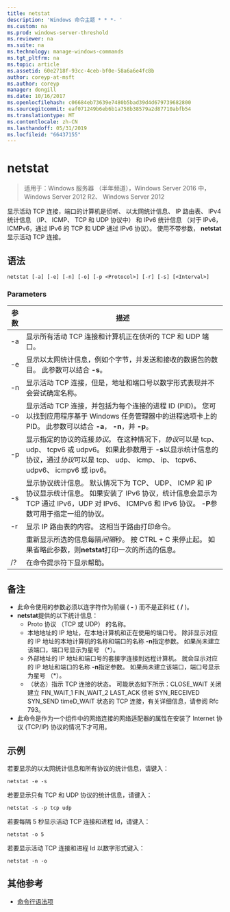 ```yaml
---
title: netstat
description: 'Windows 命令主题 * * *- '
ms.custom: na
ms.prod: windows-server-threshold
ms.reviewer: na
ms.suite: na
ms.technology: manage-windows-commands
ms.tgt_pltfrm: na
ms.topic: article
ms.assetid: 60e2718f-93cc-4ceb-bf0e-58a6a6e4fc8b
author: coreyp-at-msft
ms.author: coreyp
manager: dongill
ms.date: 10/16/2017
ms.openlocfilehash: c06684eb73639e7480b5bad39d4d679739682800
ms.sourcegitcommit: eaf071249b6eb6b1a758b38579a2d87710abfb54
ms.translationtype: MT
ms.contentlocale: zh-CN
ms.lasthandoff: 05/31/2019
ms.locfileid: "66437155"
---
```

# <a name="netstat"></a>netstat

>适用于：Windows 服务器 （半年频道），Windows Server 2016 中，Windows Server 2012 R2、 Windows Server 2012

显示活动 TCP 连接，端口的计算机是侦听、 以太网统计信息、 IP 路由表、 IPv4 统计信息 （IP、 ICMP、 TCP 和 UDP 协议中） 和 IPv6 统计信息 （对于 IPv6，ICMPv6，通过 IPv6 的 TCP 和 UDP 通过 IPv6 协议）。 使用不带参数， **netstat**显示活动 TCP 连接。 

## <a name="syntax"></a>语法
```
netstat [-a] [-e] [-n] [-o] [-p <Protocol>] [-r] [-s] [<Interval>]
```

### <a name="parameters"></a>Parameters

|   参数   |                                                                                                                                              描述                                                                                                                                              |
|---------------|-------------------------------------------------------------------------------------------------------------------------------------------------------------------------------------------------------------------------------------------------------------------------------------------------------|
|      -a       |                                                                                                   显示所有活动 TCP 连接和计算机正在侦听的 TCP 和 UDP 端口。                                                                                                   |
|      -e       |                                                                                 显示以太网统计信息，例如个字节，并发送和接收的数据包的数目。 此参数可以结合 **-s**。                                                                                  |
|      -n       |                                                                               显示活动 TCP 连接，但是，地址和端口号以数字形式表现并不会尝试确定名称。                                                                               |
|      -o       |                          显示活动 TCP 连接，并包括为每个连接的进程 ID (PID)。 您可以找到应用程序基于 Windows 任务管理器中的进程选项卡上的 PID。 此参数可以结合 **-a**， **-n**，并 **-p**。                           |
| -p <Protocol> |               显示指定的协议的连接*协议*。 在这种情况下，*协议*可以是 tcp、 udp、 tcpv6 或 udpv6。 如果此参数用于 **-s**以显示统计信息的协议，通过*协议*可以是 tcp、 udp、 icmp、 ip、 tcpv6、 udpv6、 icmpv6 或 ipv6。                |
|      -s       | 显示协议统计信息。 默认情况下为 TCP、 UDP、 ICMP 和 IP 协议显示统计信息。 如果安装了 IPv6 协议，统计信息会显示为 TCP 通过 IPv6，UDP 对 IPv6、 ICMPv6 和 IPv6 协议。 **-P**参数可用于指定一组的协议。 |
|      -r       |                                                                                                     显示 IP 路由表的内容。 这相当于路由打印命令。                                                                                                     |
|  <Interval>   |                                                        重新显示所选的信息每隔*间隔*秒。 按 CTRL + C 来停止起。 如果省略此参数，则**netstat**打印一次的所选的信息。                                                         |
|      /?       |                                                                                                                                 在命令提示符下显示帮助。                                                                                                                                  |

## <a name="remarks"></a>备注
-   此命令使用的参数必须以连字符作为前缀 ( **-** ) 而不是正斜杠 ( **/** )。
-   **netstat**提供的以下统计信息：
    -   Proto 协议 （TCP 或 UDP） 的名称。
    -   本地地址的 IP 地址，在本地计算机和正在使用的端口号。 除非显示对应的 IP 地址的本地计算机的名称和端口的名称 **-n**指定参数。 如果尚未建立该端口，端口号显示为星号 （*）。
    -   外部地址的 IP 地址和端口号的套接字连接到远程计算机。 就会显示对应的 IP 地址和端口的名称 **-n**指定参数。 如果尚未建立该端口，端口号显示为星号 （*）。
    -   （状态）指示 TCP 连接的状态。 可能状态如下所示：CLOSE_WAIT 关闭建立 FIN_WAIT_1 FIN_WAIT_2 LAST_ACK 侦听 SYN_RECEIVED SYN_SEND timeD_WAIT 状态的 TCP 连接，有关详细信息，请参阅 Rfc 793。
-   此命令是作为一个组件中的网络连接的网络适配器的属性在安装了 Internet 协议 (TCP/IP) 协议的情况下才可用。

## <a name="BKMK_Examples"></a>示例
若要显示的以太网统计信息和所有协议的统计信息，请键入：
```
netstat -e -s
```
若要显示只有 TCP 和 UDP 协议的统计信息，请键入：
```
netstat -s -p tcp udp
```
若要每隔 5 秒显示活动 TCP 连接和进程 Id，请键入：
```
netstat -o 5
```
若要显示活动 TCP 连接和进程 Id 以数字形式键入：
```
netstat -n -o
```

## <a name="additional-references"></a>其他参考
-   [命令行语法项](command-line-syntax-key.md)
